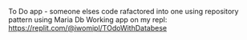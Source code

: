 To Do app - someone elses code rafactored into one using repository pattern
using Maria Db
Working app on my repl: https://replit.com/@iwomipl/TOdoWithDatabese 